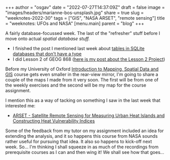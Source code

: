 
+++
author = "osgav"
date = "2022-07-27T14:37:09Z"
draft = false
image = "images/headers/marianne-bos-unsplash.jpg"
share = true
slug = "weeknotes-2022-30"
tags = ["GIS", "NASA ARSET", "remote sensing"]
title = "weeknotes: UFOs and NASA"
[menu.main]
parent = "blog"
+++

A fairly database-focussed week. The last of the "refresher" stuff before I move onto actual *spatial database stuff.*

<!--more-->

- I finished the post I mentioned last week about [tables in SQLite databases that don't have a type](/post/sqlite-database-where-not-filtering.html)
- I did Lesson 2 of GEOG 868 ([here is my post about the Lesson 2 Project](/post/ufo-investigation-organization.html))

Before my University of Oxford [Introduction to Mapping, Spatial Data and GIS](https://www.conted.ox.ac.uk/courses/introducing-mapping-spatial-data-and-gis-online) course gets even smaller in the rear-view mirror, I'm going to share a couple of the maps I made from it very soon. The first will be from one of the weekly exercises and the second will be my map for the course assignment. 

I mention this as a way of tacking on something I saw in the last week that interested me:

- [ARSET - Satellite Remote Sensing for Measuring Urban Heat Islands and Constructing Heat Vulnerability Indices](https://appliedsciences.nasa.gov/join-mission/training/english/arset-satellite-remote-sensing-measuring-urban-heat-islands-and)

Some of the feedback from my tutor on my assignment included an idea for extending the analysis, and it so happens this course from NASA sounds rather useful for pursuing that idea. It also so happens to kick-off next week. So... I'm thinking I shall squeeze in as much of the recordings from prerequisite courses as I can and then wing it! We shall see how that goes...
